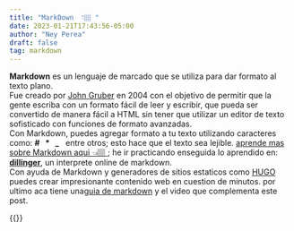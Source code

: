 ```yaml
---
title: "MarkDown  👇🏽 "
date: 2023-01-21T17:43:56-05:00
author: "Ney Perea"
draft: false
tag: markdown
---
```

**Markdown** es un lenguaje de marcado  que se utiliza para dar formato al texto plano.<br>
Fue creado por [John Gruber](https://en.wikipedia.org/wiki/John_Gruber) en 2004 con el objetivo de permitir que la gente escriba con un formato fácil de leer y escribir, que pueda ser convertido de manera fácil a HTML sin tener que utilizar un editor de texto sofisticado con funciones de formato avanzadas.<br> 
Con Markdown, puedes agregar formato a tu texto utilizando caracteres como: **# &nbsp;  * &nbsp;  _**  &nbsp; entre otros; esto hace que el texto sea lejible.
[aprende  mas sobre Markdown aqui 👈🏽 ](https://jonmircha.com/markdown); he ir practicando enseguida lo aprendido en:  **[dillinger](https://dillinger.io/)**, un interprete online de markdown.<br> 
Con ayuda de Markdown y generadores de sitios estaticos como [HUGO](https://gohugo.io/) puedes crear impresionante contenido web en cuestion de minutos.
por ultimo aca tiene una[guia de markdown](https://www.markdownguide.org/)
y el video que complementa este post.

{{<youtube FlsoBiteuPM>}}







